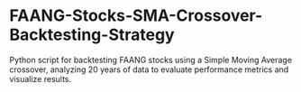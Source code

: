# FAANG-Stocks-SMA-Crossover-Backtesting-Strategy
Python script for backtesting FAANG stocks using a Simple Moving Average crossover, analyzing 20 years of data to evaluate performance metrics and visualize results.
